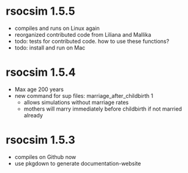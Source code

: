# rsocsim 1.5.5
 * compiles and runs on Linux again
 * reorganized contributed code from Liliana and Mallika
 * todo: tests for contributed code. how to use these functions?
 * todo: install and run on Mac

# rsocsim 1.5.4
 * Max age 200 years
 * new command for sup files: marriage_after_childbirth 1
   * allows simulations without marriage rates
   * mothers will marry immediately before childbirth if not married already

# rsocsim 1.5.3
 * compiles on Github now
 * use pkgdown to generate documentation-website
 
